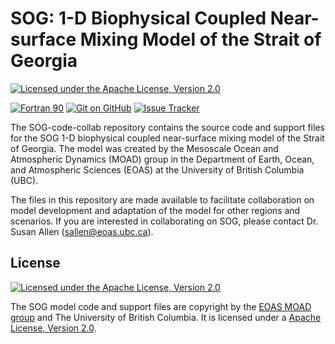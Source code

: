 SOG: 1-D Biophysical Coupled Near-surface Mixing Model of the Strait of Georgia
===============================================================================

[![Licensed under the Apache License, Version 2.0](https://img.shields.io/badge/license-Apache%202-cb2533.svg)](https://www.apache.org/licenses/LICENSE-2.0)

[![Fortran 90](https://img.shields.io/badge/Fortran%20-90-purple)](https://fortran-lang.org/en/)
[![Git on GitHub](https://img.shields.io/badge/version%20control-git-blue.svg?logo=github)](https://github.com/UBC-MOAD/SOG-code-collab)
[![Issue Tracker](https://img.shields.io/github/issues/UBC-MOAD/SOG-code-collab?logo=github)](https://github.com/UBC-MOAD/SOG-code-collab/issues)

The SOG-code-collab repository contains the source code and support files for the 
SOG 1-D biophysical coupled near-surface mixing model of the Strait of Georgia.
The model was created by the Mesoscale Ocean and Atmospheric Dynamics (MOAD) group in the
Department of Earth, Ocean, and Atmospheric Sciences (EOAS) at the
University of British Columbia (UBC).

The files in this repository are made available to facilitate collaboration on model development
and adaptation of the model for other regions and scenarios.
If you are interested in collaborating on SOG,
please contact Dr. Susan Allen (sallen@eoas.ubc.ca).


License
-------

[![Licensed under the Apache License, Version 2.0](https://img.shields.io/badge/license-Apache%202-cb2533.svg)](https://www.apache.org/licenses/LICENSE-2.0)

The SOG model code and support files are copyright by the 
[EOAS MOAD group](https://github.com/UBC-MOAD/docs/blob/main/CONTRIBUTORS.rst) 
and The University of British Columbia.
It is licensed under a [Apache License, Version 2.0](https://www.apache.org/licenses/LICENSE-2.0).
